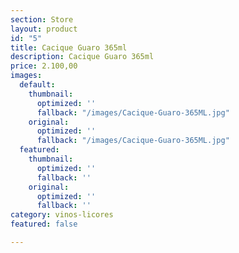 ```yaml
---
section: Store
layout: product
id: "5"
title: Cacique Guaro 365ml
description: Cacique Guaro 365ml
price: 2.100,00
images:
  default:
    thumbnail:
      optimized: ''
      fallback: "/images/Cacique-Guaro-365ML.jpg"
    original:
      optimized: ''
      fallback: "/images/Cacique-Guaro-365ML.jpg"
  featured:
    thumbnail:
      optimized: ''
      fallback: ''
    original:
      optimized: ''
      fallback: ''
category: vinos-licores
featured: false

---
```

